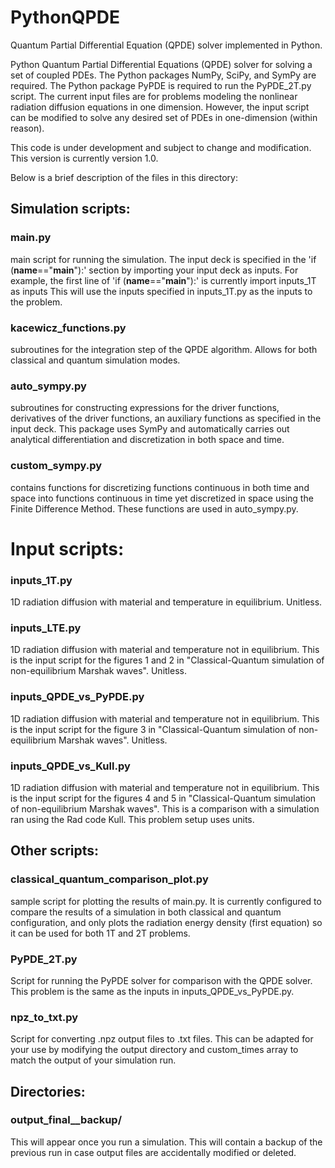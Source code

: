 # PythonQPDE
Quantum Partial Differential Equation (QPDE) solver implemented in Python.

Python Quantum Partial Differential Equations (QPDE) solver for solving a set of coupled PDEs. The Python packages NumPy, SciPy, and SymPy are required. 
The Python package PyPDE is required to run the PyPDE_2T.py script. The current input files are for problems modeling the nonlinear radiation diffusion equations 
in one dimension. However, the input script can be modified to solve any desired set of PDEs in one-dimension (within reason).

This code is under development and subject to change and modification. This version is currently version 1.0.

Below is a brief description of the files in this directory:

## Simulation scripts:
### main.py
main script for running the simulation. The input deck is specified in the 'if (__name__=="__main__"):' section by importing
your input deck as inputs. For example, the first line of 'if (__name__=="__main__"):' is currently import inputs_1T as inputs
This will use the inputs specified in inputs_1T.py as the inputs to the problem.
### kacewicz_functions.py
subroutines for the integration step of the QPDE algorithm. Allows for both classical and quantum simulation modes.
### auto_sympy.py
subroutines for constructing expressions for the driver functions, derivatives of the driver functions, an auxiliary functions
as specified in the input deck. This package uses SymPy and automatically carries out analytical differentiation and discretization
in both space and time.
### custom_sympy.py
contains functions for discretizing functions continuous in both time and space into functions continuous in time yet discretized
in space using the Finite Difference Method. These functions are used in auto_sympy.py.

# Input scripts:
### inputs_1T.py
1D radiation diffusion with material and temperature in equilibrium. Unitless.
### inputs_LTE.py
1D radiation diffusion with material and temperature not in equilibrium. This is the input script for the figures 1 and 2 in 
"Classical-Quantum simulation of non-equilibrium Marshak waves". Unitless.
### inputs_QPDE_vs_PyPDE.py
1D radiation diffusion with material and temperature not in equilibrium. This is the input script for the figure 3 in 
"Classical-Quantum simulation of non-equilibrium Marshak waves". Unitless.
### inputs_QPDE_vs_Kull.py
1D radiation diffusion with material and temperature not in equilibrium. This is the input script for the figures 4 and 5 in 
"Classical-Quantum simulation of non-equilibrium Marshak waves". This is a comparison with a simulation ran using the Rad code Kull.
This problem setup uses units.

## Other scripts:
### classical_quantum_comparison_plot.py
sample script for plotting the results of main.py. It is currently configured to compare the results of a simulation
in both classical and quantum configuration, and only plots the radiation energy density (first equation) so it can be used
for both 1T and 2T problems.
### PyPDE_2T.py
Script for running the PyPDE solver for comparison with the QPDE solver. This problem is the same as the inputs in
inputs_QPDE_vs_PyPDE.py.
### npz_to_txt.py
Script for converting .npz output files to .txt files. This can be adapted for your use by modifying the output directory and
custom_times array to match the output of your simulation run.

## Directories:
### output_final__backup/
This will appear once you run a simulation. This will contain a backup of the previous run in case output files are 
accidentally modified or deleted.
